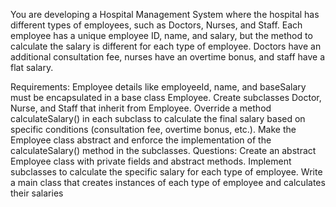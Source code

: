You are developing a Hospital Management System where the hospital has different types of employees, such as Doctors, Nurses, and Staff. Each employee has a unique employee ID, name, and salary, but the method to calculate the salary is different for each type of employee. Doctors have an additional consultation fee, nurses have an overtime bonus, and staff have a flat salary.

Requirements:
 Employee details like employeeId, name, and baseSalary must be encapsulated in a base class Employee.
 Create subclasses Doctor, Nurse, and Staff that inherit from Employee.
 Override a method calculateSalary() in each subclass to calculate the final salary based on specific conditions (consultation fee, overtime bonus, etc.).
 Make the Employee class abstract and enforce the implementation of the calculateSalary() method in the subclasses.
Questions:
Create an abstract Employee class with private fields and abstract methods.
Implement subclasses to calculate the specific salary for each type of employee.
Write a main class that creates instances of each type of employee and calculates their salaries

